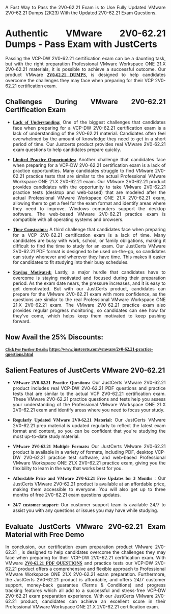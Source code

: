 <p dir="auto" style="text-align: justify;">A Fast Way to Pass the 2V0-62.21 Exam is to Use Fully Updated VMware 2V0-62.21 Dumps (2K23) With the Updated 2V0-62.21 Exam Questions.</p>

<h1 style="text-align: justify;"><strong>Authentic VMware 2V0-62.21 Dumps - Pass Exam with JustCerts</strong></h1>

<p style="text-align: justify;">Passing the VCP-DW 2V0-62.21 certification exam can be a daunting task, but with the right preparation Professional VMware Workspace ONE 21.X 2V0-62.21 materials, it is possible to achieve a successful outcome. Our product VMware <strong><a href="https://www.justcerts.com/vmware/2v0-62.21-practice-questions.html"><span style="font-family:Georgia,serif;"><u>2V0-62.21 DUMPS</u></span></a></strong>, is designed to help candidates overcome the challenges they may face when preparing for their VCP 2V0-62.21 certification exam.</p>

<h2 style="text-align: justify;"><strong>Challenges During VMware 2V0-62.21 Certification Exam</strong></h2>

<ul>
	<li style="text-align: justify;"><u><span style="font-family:Georgia,serif;"><strong>Lack of Understanding:</strong></span></u> One of the biggest challenges that candidates face when preparing for a VCP-DW 2V0-62.21 certification exam is a lack of understanding of the 2V0-62.21 material. Candidates often feel overwhelmed by the amount of knowledge they need to get in a short period of time. Our Justcerts product provides real VMware 2V0-62.21 exam questions to help candidates prepare quickly.</li>
</ul>

<ul>
	<li style="text-align: justify;"><u><span style="font-family:Georgia,serif;"><strong>Limited Practice Opportunities:</strong></span></u> Another challenge that candidates face when preparing for a VCP-DW 2V0-62.21 certification exam is a lack of practice opportunities. Many candidates struggle to find VMware 2V0-62.21 practice tests that are similar to the actual Professional VMware Workspace ONE 21.X 2V0-62.21 exam. Our VMware 2V0-62.21 product provides candidates with the opportunity to take VMware 2V0-62.21 practice tests (desktop and web-based) that are modeled after the actual Professional VMware Workspace ONE 21.X 2V0-62.21 exam, allowing them to get a feel for the exam format and identify areas where they need to improve. Windows computers support the desktop software. The web-based VMware 2V0-62.21 practice exam is compatible with all operating systems and browsers.</li>
</ul>

<ul>
	<li style="text-align: justify;"><u><span style="font-family:Georgia,serif;"><strong>Time Constraints:</strong></span></u> A third challenge that candidates face when preparing for a VCP 2V0-62.21 certification exam is a lack of time. Many candidates are busy with work, school, or family obligations, making it difficult to find the time to study for an exam. Our JustCerts VMware 2V0-62.21 PDF format is designed to be used on-the-go, so candidates can study whenever and wherever they have time. This makes it easier for candidates to fit studying into their busy schedules.</li>
</ul>

<ul>
	<li style="text-align: justify;"><u><span style="font-family:Georgia,serif;"><strong>Staying Motivated:</strong></span></u> Lastly, a major hurdle that candidates have to overcome is staying motivated and focused during their preparation period. As the exam date nears, the pressure increases, and it is easy to get demotivated. But with our JustCerts product, candidates can prepare for the VMware 2V0-62.21 exam with more confidence, as the questions are similar to the real Professional VMware Workspace ONE 21.X 2V0-62.21 exam. The VMware 2V0-62.21 practice exam also provides regular progress monitoring, so candidates can see how far they've come, which helps keep them motivated to keep pushing forward.</li>
</ul>

<h2 style="text-align: justify;"><strong>Now Avail the 25% Discounts:</strong></h2>

<p><span style="font-size:12px;"><u><span style="font-family:Georgia,serif;"><strong>Click For Further Details:</strong></span></u></span><span style="font-size:14px;"><span style="font-family:Georgia,serif;"><strong> <a href="https://www.justcerts.com/vmware/2v0-62.21-practice-questions.html">https://www.justcerts.com/vmware/2v0-62.21-practice-questions.html</a></strong></span></span></p>

<h2 style="text-align: justify;"><strong>Salient Features of JustCerts VMware 2V0-62.21</strong></h2>

<ul>
	<li style="text-align: justify;"><span style="font-family:Georgia,serif;"><strong>VMware 2V0-62.21 Practice Questions:</strong></span> Our JustCerts VMware 2V0-62.21 product includes real VCP-DW 2V0-62.21 PDF questions and practice tests that are similar to the actual VCP 2V0-62.21 certification exam. These VMware 2V0-62.21 practice questions and tests help you assess your understanding of the Professional VMware Workspace ONE 21.X 2V0-62.21 exam and identify areas where you need to focus your study.</li>
</ul>

<ul>
	<li style="text-align: justify;"><span style="font-family:Georgia,serif;"><strong>Regularly Updated VMware 2V0-62.21 Material:</strong></span> Our JustCerts VMware 2V0-62.21 prep material is updated regularly to reflect the latest exam format and content, so you can be confident that you're studying the most up-to-date study material.</li>
</ul>

<ul>
	<li style="text-align: justify;"><span style="font-family:Georgia,serif;"><strong>VMware 2V0-62.21 Multiple Formats:</strong></span> Our JustCerts VMware 2V0-62.21 product is available in a variety of formats, including PDF, desktop VCP-DW 2V0-62.21 practice test software, and web-based Professional VMware Workspace ONE 21.X 2V0-62.21 practice exam, giving you the flexibility to learn in the way that works best for you.</li>
</ul>

<ul>
	<li style="text-align: justify;"><span style="font-family:Georgia,serif;"><strong>Affordable Price and VMware 2V0-62.21 Free Updates for 3 Months</strong></span> : Our JustCerts VMware 2V0-62.21 product is available at an affordable price, making them accessible to everyone. You will also get up to three months of free 2V0-62.21 exam questions updates.</li>
</ul>

<ul>
	<li style="text-align: justify;"><span style="font-family:Georgia,serif;"><strong>24/7 customer support:</strong></span> Our customer support team is available 24/7 to assist you with any questions or issues you may have while studying.</li>
</ul>

<h2 style="text-align: justify;"><strong>Evaluate JustCerts VMware 2V0-62.21 Exam Material with Free Demo</strong></h2>

<p style="text-align: justify;">In conclusion, our certification exam preparation product VMware 2V0-62.21 , is designed to help candidates overcome the challenges they may face when preparing for their VCP-DW 2V0-62.21 certification exam. With VMware <a href="https://www.justcerts.com/vmware/2v0-62.21-practice-questions.html"><u><strong><span style="font-family:Georgia,serif;">2V0-62.21 PDF QUESTIONS</span></strong></u></a> and practice tests our VCP-DW 2V0-62.21 product offers a comprehensive and flexible approach to Professional VMware Workspace ONE 21.X 2V0-62.21 exam preparation. Furthermore, the JustCerts 2V0-62.21 product is affordable, and offers 24/7 customer support, money-back guarantee (Terms & Conditions) and progress tracking features which all add to a successful and stress-free VCP-DW 2V0-62.21 exam preparation experience. With our JustCerts VMware 2V0-62.21 product, candidates can achieve an excellent score in their Professional VMware Workspace ONE 21.X 2V0-62.21 certification exam.</p>
